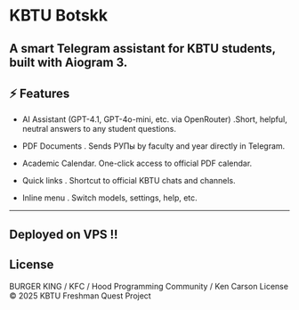 # KBTU Botskk 
A smart Telegram assistant for KBTU students, built with Aiogram 3.
---

## ⚡ Features
-   AI Assistant (GPT-4.1, GPT-4o-mini, etc. via OpenRouter) .Short, helpful, neutral answers to any student questions.

-   PDF Documents . Sends РУПы by faculty and year directly in Telegram.

-   Academic Calendar. One-click access to official PDF calendar.

-   Quick links . Shortcut to official KBTU chats and channels.

-   Inline menu . Switch models, settings, help, etc.
---
## Deployed on VPS !!
## License

BURGER KING / KFC / Hood Programming Community / Ken Carson License © 2025 KBTU Freshman Quest Project